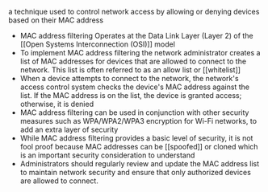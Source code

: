 a technique used to control network access by allowing or denying devices based on their MAC address
- MAC address filtering Operates at the Data Link Layer (Layer 2) of the [[Open Systems Interconnection (OSI)]] model
- To implement MAC address filtering the network administrator creates a list of MAC addresses for devices that are allowed to connect to the network. This list is often referred to as an allow list or [[whitelist]]
- When a device attempts to connect to the network, the network's access control system checks the device's MAC address against the list. If the MAC address is on the list, the device is granted access; otherwise, it is denied
- MAC address filtering can be used in conjunction with other security measures such as WPA/WPA2/WPA3 encryption for Wi-Fi networks, to add an extra layer of security
- While MAC address filtering provides a basic level of security, it is not fool proof because MAC addresses can be [[spoofed]] or cloned which is an important security consideration to understand
- Administrators should regularly review and update the MAC address list to maintain network security and ensure that only authorized devices are allowed to connect.